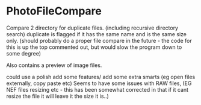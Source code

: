 # PhotoFileCompare
Compare 2 directory for duplicate files. (including recursive directory search)  duplicate is flagged if it has the same name and is the same size only.
(should probably do a proper file compare in the future - the code for this is up the top commented out, but would slow the program down to some degree) 

Also contains a preview of image files.

could use a polish add some features/ add some extra smarts (eg open files externally, copy paste etc) 
Seems to have some issues with RAW files, (EG NEF files resizing etc - this has been somewhat corrected in that if it cant resize the file it will leave it the size it is..)
